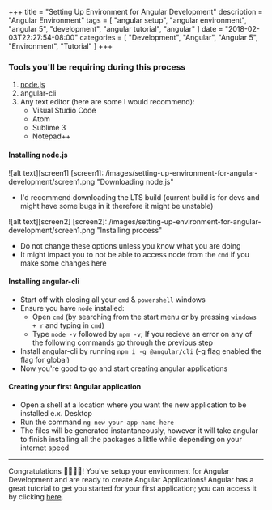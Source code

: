 +++
title = "Setting Up Environment for Angular Development"
description = "Angular Environment"
tags = [
    "angular setup",
    "angular environment",
    "angular 5",
    "development",
    "angular tutorial",
    "angular"
]
date = "2018-02-03T22:27:54-08:00"
categories = [
    "Development",
    "Angular",
    "Angular 5",
    "Environment",
    "Tutorial"
]
+++

### Tools you'll be requiring during this process
1. [node.js](https://nodejs.org/en/download/)
2. angular-cli
3. Any text editor (here are some I would recommend):
    - Visual Studio Code
    - Atom
    - Sublime 3
    - Notepad++

#### Installing node.js
![alt text][screen1]
[screen1]: /images/setting-up-environment-for-angular-development/screen1.png "Downloading node.js"

- I'd recommend downloading the LTS build (current build is for devs and might have some bugs in it therefore it might be unstable)

![alt text][screen2]
[screen2]: /images/setting-up-environment-for-angular-development/screen1.png "Installing process"

- Do not change these options unless you know what you are doing
- It might impact you to not be able to access node from the `cmd` if you make some changes here

#### Installing angular-cli
- Start off with closing all your `cmd` &amp; `powershell` windows
- Ensure you have `node` installed:
    - Open `cmd` (by searching from the start menu or by pressing `windows + r` and typing in `cmd`)
    - Type `node -v` followed by `npm -v`; If you recieve an error on any of the following commands go through the previous step
- Install angular-cli by running `npm i -g @angular/cli` (-g flag enabled the flag for global)
- Now you're good to go and start creating angular applications

#### Creating your first Angular application
- Open a shell at a location where you want the new application to be installed e.x. Desktop
- Run the command `ng new your-app-name-here`
- The files will be generated instantaneously, however it will take angular to finish installing all the packages a little while depending on your internet speed

---

Congratulations 🎉🎉🎉🎉! You've setup your environment for Angular Development and are ready to create Angular Applications! Angular has a great tutorial to get you started for your first application; you can access it by clicking [here](https://angular.io/tutorial).